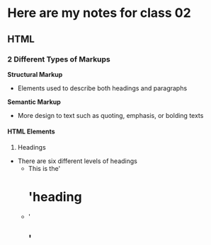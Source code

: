# Here are my notes for class 02

## HTML 

### 2 Different Types of Markups 

**Structural Markup** 

  - Elements used to describe both headings and paragraphs 

**Semantic Markup**

  - More design to text such as quoting, emphasis, or bolding texts

#### HTML Elements 

1. Headings 
  - There are six different levels of headings
    - This is the'<h1>'heading
    - '<h2>'